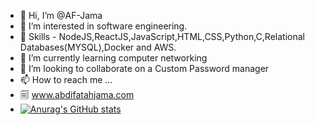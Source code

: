 - 👋 Hi, I’m @AF-Jama
- 👀 I’m interested in software engineering.
- 🤹 Skills - NodeJS,ReactJS,JavaScript,HTML,CSS,Python,C,Relational Databases(MYSQL),Docker and AWS.
- 🌱 I’m currently learning computer networking
- 💞️ I’m looking to collaborate on a Custom Password manager 
- 📫 How to reach me ...
- 🗐 www.abdifatahjama.com
- [![Anurag's GitHub stats](https://github-readme-stats.vercel.app/api?username=AF-Jama)](https://github.com/anuraghazra/github-readme-stats)

<!---
AF-Jama/AF-Jama is a ✨ special ✨ repository because its `README.md` (this file) appears on your GitHub profile.
You can click the Preview link to take a look at your changes.
--->
